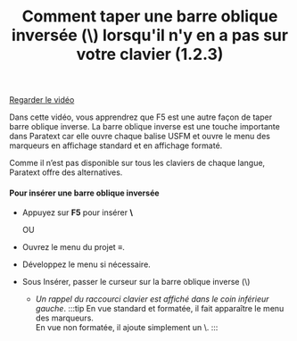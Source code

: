 ﻿---
title: Comment taper une barre oblique inversée (\\) lorsqu'il n'y en a pas sur votre clavier  (1.2.3)
---
[Regarder le vidéo](https://vimeo.com/478825919/)

Dans cette vidéo, vous apprendrez que F5 est une autre façon de taper barre oblique inverse. La barre oblique inverse est une touche importante dans Paratext car elle ouvre chaque balise USFM et ouvre le menu des marqueurs en affichage standard et en affichage formaté.

Comme il n’est pas disponible sur tous les claviers de chaque langue, Paratext offre des alternatives.

#### Pour insérer une barre oblique inversée

-   Appuyez sur **F5** pour insérer **\\**

    OU

-   Ouvrez le menu du projet **≡**.
-   Développez le menu si nécessaire.
-   Sous Insérer, passer le curseur sur la barre oblique inverse (\\)  
    -  *Un rappel du raccourci clavier est affiché dans le coin inférieur gauche*.
:::tip
En vue standard et formatée, il fait apparaître le menu des marqueurs.  
En vue non formatée, il ajoute simplement un \\.
:::
